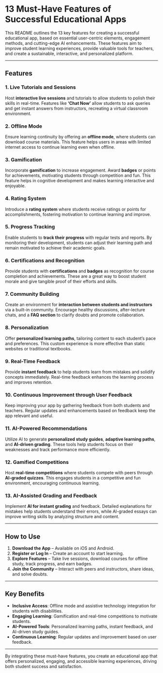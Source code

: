 # 13 Must-Have Features of Successful Educational Apps

This README outlines the 13 key features for creating a successful educational app, based on essential user-centric elements, engagement methods, and cutting-edge AI enhancements. These features aim to improve student learning experiences, provide valuable tools for teachers, and create a sustainable, interactive, and personalized platform.

---

## Features

### 1. **Live Tutorials and Sessions**
Host **interactive live sessions** and tutorials to allow students to polish their skills in real-time. Features like **‘Chat Now’** allow students to ask queries and get instant answers from instructors, recreating a virtual classroom environment. 

### 2. **Offline Mode**
Ensure learning continuity by offering an **offline mode**, where students can download course materials. This feature helps users in areas with limited internet access to continue learning even when offline. 

### 3. **Gamification**
Incorporate **gamification** to increase engagement. Award **badges** or points for achievements, motivating students through competition and fun. This feature helps in cognitive development and makes learning interactive and enjoyable.

### 4. **Rating System**
Introduce a **rating system** where students receive ratings or points for accomplishments, fostering motivation to continue learning and improve.

### 5. **Progress Tracking**
Enable students to **track their progress** with regular tests and reports. By monitoring their development, students can adjust their learning path and remain motivated to achieve their academic goals.

### 6. **Certifications and Recognition**
Provide students with **certifications** and **badges** as recognition for course completion and achievements. These are a great way to boost student morale and give tangible proof of their efforts and skills.

### 7. **Community Building**
Create an environment for **interaction between students and instructors** via a built-in community. Encourage healthy discussions, after-lecture chats, and a **FAQ section** to clarify doubts and promote collaboration.

### 8. **Personalization**
Offer **personalized learning paths**, tailoring content to each student’s pace and preferences. This custom experience is more effective than static websites or traditional textbooks.

### 9. **Real-Time Feedback**
Provide **instant feedback** to help students learn from mistakes and solidify concepts immediately. Real-time feedback enhances the learning process and improves retention.

### 10. **Continuous Improvement through User Feedback**
Keep improving your app by gathering feedback from both students and teachers. Regular updates and enhancements based on feedback keep the app relevant and useful.

### 11. **AI-Powered Recommendations**
Utilize AI to generate **personalized study guides**, **adaptive learning paths**, and **AI-driven grading**. These tools help students focus on their weaknesses and track performance more efficiently.

### 12. **Gamified Competitions**
Host **real-time competitions** where students compete with peers through **AI-graded quizzes**. This engages students in a competitive and fun environment, encouraging continuous learning.

### 13. **AI-Assisted Grading and Feedback**
Implement **AI for instant grading** and feedback. Detailed explanations for mistakes help students understand their errors, while AI-graded essays can improve writing skills by analyzing structure and content.

---

## How to Use

1. **Download the App** – Available on iOS and Android.
2. **Register or Log In** – Create an account to start learning.
3. **Explore Features** – Take live sessions, download courses for offline study, track progress, and earn badges.
4. **Join the Community** – Interact with peers and instructors, share ideas, and solve doubts.

---

## Key Benefits

- **Inclusive Access**: Offline mode and assistive technology integration for students with disabilities.
- **Engaging Learning**: Gamification and real-time competitions to motivate students.
- **AI-Powered Tools**: Personalized learning paths, instant feedback, and AI-driven study guides.
- **Continuous Learning**: Regular updates and improvement based on user feedback.

---

By integrating these must-have features, you create an educational app that offers personalized, engaging, and accessible learning experiences, driving both student success and satisfaction.